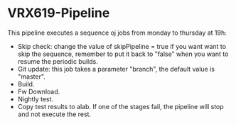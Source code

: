 # VRX619-Pipeline

This pipeline executes a sequence oj jobs from monday to thursday at 19h: 
* Skip check: change the value of skipPipeline = true if you want want to skip the sequence, remember to put it back to "false" when you want to resume the periodic builds.
* Git update: this job takes a parameter "branch", the default value is "master".
* Build.
* Fw Download.
* Nightly test.
* Copy test results to alab.
If one of the stages fail, the pipeline will stop and not execute the rest.

